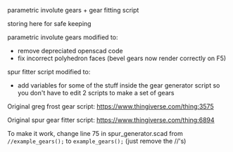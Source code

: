 parametric involute gears + gear fitting script 

storing here for safe keeping

parametric involute gears modified to:
* remove depreciated openscad code
* fix incorrect polyhedron faces (bevel gears now render correctly on F5)

spur fitter script modified to:
* add variables for some of the stuff inside the gear generator script so you don't have to edit 2 scripts to make a set of gears

Original greg frost gear script: https://www.thingiverse.com/thing:3575

Original spur  gear fitter script: https://www.thingiverse.com/thing:6894

To make it work, change line 75 in spur_generator.scad from `//example_gears();` to `example_gears();` (just remove the //'s)
